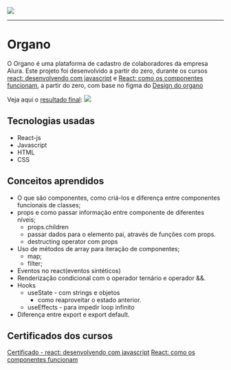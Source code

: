 <img src="https://github.com/SamuraiSamuka/Imagens/blob/main/alura.png">

<hr>

# Organo

O Organo é uma plataforma de cadastro de colaboradores da empresa Alura.
Este projeto foi desenvolvido a partir do zero, durante os cursos [react: desenvolvendo com javascript](https://www.alura.com.br/curso-online-react-desenvolvendo-javascript) e [React: como os componentes funcionam](https://cursos.alura.com.br/course/react-componentes-funcionam), a partir do zero, com base no figma do [Design do organo](https://www.figma.com/file/T6BLI1HfB81eYOiVgpqQz7/Projeto-Intro-ao-React?node-id=134%3A128&t=3vlZEE9tCnspHVFm-0)

Veja aqui o [resultado final](https://react-js-desenvolvendo-com-js-organo.vercel.app/):
<img src='https://github.com/SamuraiSamuka/React_JS-Desenvolvendo_com_JS--Organo/blob/main/public/imagens/pr%C3%A9via%2C.png'>

## Tecnologias usadas

* React-js
* Javascript
* HTML
* CSS

## Conceitos aprendidos

* O que são componentes, como criá-los e diferença entre componentes funcionais de classes;
* props e como passar informação entre componente de diferentes níveis;
    * props.children
    * passar dados para o elemento pai, através de funções com props.
    * destructing operator com props
* Uso de métodos de array para iteração de componentes;
    * map;
    * filter;
* Eventos no react(eventos sintéticos)
* Renderização condicional com o operador ternário e operador &&.
* Hooks
    * useState - com strings e objetos
        * como reaproveitar o estado anterior.
    * useEffects - para impedir loop infinito
* Diferença entre export e export default.
    
## Certificados dos cursos
[Certificado - react: desenvolvendo com javascript](https://cursos.alura.com.br/certificate/sscarvalho123/react-desenvolvendo-javascript)
[React: como os componentes funcionam]()